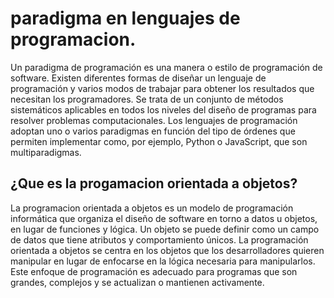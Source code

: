# paradigma en lenguajes de programacion.
Un paradigma de programación es una manera o estilo de programación de software. Existen diferentes formas de diseñar un lenguaje de 
programación y varios modos de trabajar para obtener los resultados que necesitan los programadores.  Se trata de un conjunto de 
métodos sistemáticos aplicables en todos los niveles del diseño de programas para resolver problemas computacionales.
Los lenguajes de programación adoptan uno o varios paradigmas en función del tipo de órdenes que permiten implementar 
como, por ejemplo, Python o JavaScript, que son multiparadigmas.
## ¿Que es la progamacion orientada a objetos?
La programacion orientada a objetos es un modelo de programación informática que organiza el diseño de software en torno a datos u objetos, 
en lugar de funciones y lógica. Un objeto se puede definir como un campo de datos que tiene atributos y comportamiento únicos.
La programación orientada a objetos se centra en los objetos que los desarrolladores quieren manipular en lugar de enfocarse 
en la lógica necesaria para manipularlos. Este enfoque de programación es adecuado para programas que son grandes, complejos
 y se actualizan o mantienen activamente.